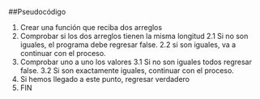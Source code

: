 ##Pseudocódigo

1. Crear una función que reciba dos arreglos
2. Comprobar si los dos arreglos tienen la misma longitud
   2.1 Si no son iguales, el programa debe regresar false.
   2.2 si son iguales, va a continuar con el proceso.
3. Comprobar uno a uno los valores
   3.1 Si no son iguales todos regresar false.
   3.2 Si son exactamente iguales, continuar con el proceso.
4. Si hemos llegado a este punto, regresar verdadero
5. FIN
